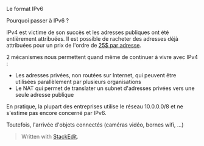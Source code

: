 
Le format IPv6

Pourquoi passer à IPv6 ?

IPv4 est victime de son succès et les adresses publiques ont été entièrement attribuées. Il est possible de racheter des adresses déjà attribuées pour un prix de l'ordre de [25$ par adresse](https://auctions.ipv4.global/).

2 mécanismes nous permettent quand même de continuer à vivre avec IPv4 :

 - Les adresses privées, non routées sur Internet,  qui peuvent être utilisées parallèlement  par plusieurs organisations 
 - Le NAT qui permet de translater un subnet d'adresses privées vers une seule adresse publique 

En pratique, la plupart des entreprises utilise le réseau 10.0.0.0/8 et ne s'estime pas encore concerné par  IPv6.

Toutefois, l'arrivée d'objets connectés (caméras vidéo, bornes wifi, ...) 

> Written with [StackEdit](https://stackedit.io/).
<!--stackedit_data:
eyJoaXN0b3J5IjpbMTYwMzk4NDM4Miw2MjkyNDI5MzcsMTAyNT
M1NzQ4NCwxMzk1NzQzMTE3XX0=
-->
